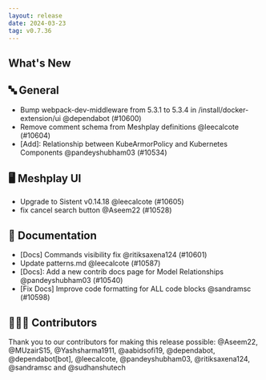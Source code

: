 ```yaml
---
layout: release
date: 2024-03-23
tag: v0.7.36
---
```


## What's New
## 🔤 General
- Bump webpack-dev-middleware from 5.3.1 to 5.3.4 in /install/docker-extension/ui @dependabot (#10600)
- Remove comment schema from Meshplay definitions @leecalcote (#10604)
- [Add]: Relationship between KubeArmorPolicy and Kubernetes Components @pandeyshubham03 (#10534)

## 🖥 Meshplay UI

- Upgrade to Sistent v0.14.18 @leecalcote (#10605)
- fix cancel search button @Aseem22 (#10528)

## 📖 Documentation

- [Docs] Commands visibility fix @ritiksaxena124 (#10601)
- Update patterns.md @leecalcote (#10587)
- [Docs]: Add a new contrib docs page for Model Relationships @pandeyshubham03 (#10540)
-  [Fix Docs] Improve code formatting for ALL code blocks @sandramsc (#10598)

## 👨🏽‍💻 Contributors

Thank you to our contributors for making this release possible:
@Aseem22, @MUzairS15, @Yashsharma1911, @aabidsofi19, @dependabot, @dependabot[bot], @leecalcote, @pandeyshubham03, @ritiksaxena124, @sandramsc and @sudhanshutech
